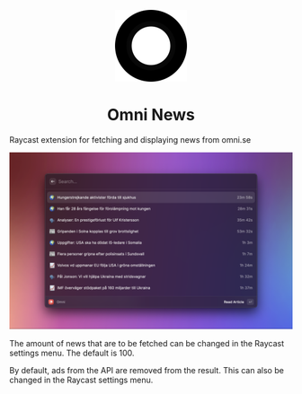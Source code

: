 <p align="center">
  <img src="assets/omni_icon.png" height="128">
  <h1 align="center">Omni News</h1>
</p>

Raycast extension for fetching and displaying news from omni.se

![Example](./metadata/omni-news-screenshot.png)

The amount of news that are to be fetched can be changed in the Raycast settings menu.
The default is 100.

By default, ads from the API are removed from the result. This can also be changed in the Raycast settings menu.

